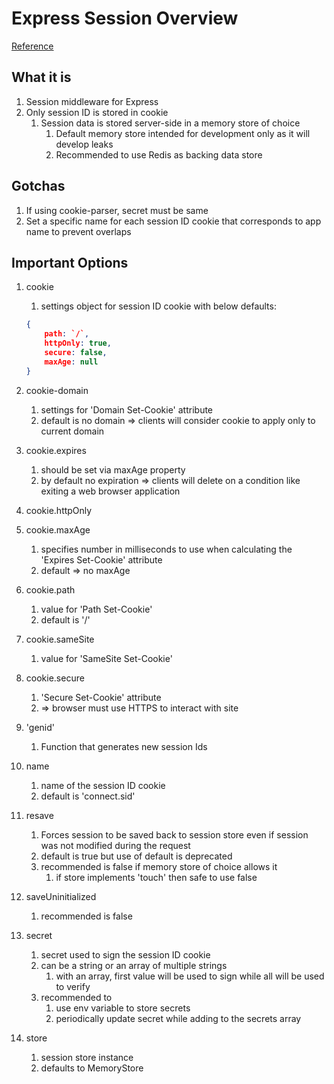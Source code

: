 # Express Session Overview

[Reference](https://github.com/expressjs/session)

## What it is

1. Session middleware for Express
1. Only session ID is stored in cookie
   1. Session data is stored server-side in a memory store of choice
      1. Default memory store intended for development only as it will develop leaks
      1. Recommended to use Redis as backing data store

## Gotchas

1. If using cookie-parser, secret must be same
1. Set a specific name for each session ID cookie that corresponds to app name to prevent overlaps

## Important Options

1. cookie
   1. settings object for session ID cookie with below defaults:

    ```json
    {
        path: `/`,
        httpOnly: true,
        secure: false,
        maxAge: null
    }
    ```

1. cookie-domain
    1. settings for 'Domain Set-Cookie' attribute
    1. default is no domain => clients will consider cookie to apply only to current domain
1. cookie.expires
   1. should be set via maxAge property
   1. by default no expiration => clients will delete on a condition like exiting a web browser application
1. cookie.httpOnly
1. cookie.maxAge
   1. specifies number in milliseconds to use when calculating the 'Expires Set-Cookie' attribute
   1. default => no maxAge
1. cookie.path
   1. value for 'Path Set-Cookie'
   1. default is '/'
1. cookie.sameSite
   1. value for 'SameSite Set-Cookie'
1. cookie.secure
   1. 'Secure Set-Cookie' attribute
   1. => browser must use HTTPS to interact with site
1. 'genid'
   1. Function that generates new session Ids
1. name
   1. name of the session ID cookie
   1. default is 'connect.sid'
1. resave
    1. Forces session to be saved back to session store even if session was not modified during the request
    1. default is true but use of default is deprecated
    1. recommended is false if memory store of choice allows it
        1. if store implements 'touch' then safe to use false
1. saveUninitialized
   1. recommended is false
1. secret
   1. secret used to sign the session ID cookie
   1. can be a string or an array of multiple strings
      1. with an array, first value will be used to sign while all will be used to verify
   1. recommended to
      1. use env variable to store secrets
      1. periodically update secret while adding to the secrets array
1. store
    1. session store instance
    1. defaults to MemoryStore
